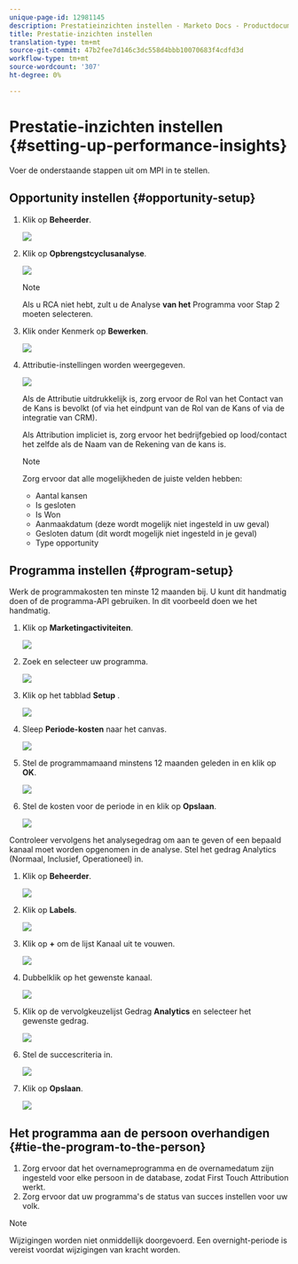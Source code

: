 ```yaml
---
unique-page-id: 12981145
description: Prestatieinzichten instellen - Marketo Docs - Productdocumentatie
title: Prestatie-inzichten instellen
translation-type: tm+mt
source-git-commit: 47b2fee7d146c3dc558d4bbb10070683f4cdfd3d
workflow-type: tm+mt
source-wordcount: '307'
ht-degree: 0%

---
```



# Prestatie-inzichten instellen {#setting-up-performance-insights}

Voer de onderstaande stappen uit om MPI in te stellen.

## Opportunity instellen {#opportunity-setup}

1. Klik op **Beheerder**.

   ![](assets/admin.png)

1. Klik op **Opbrengstcyclusanalyse**.

   ![](assets/two-2.png)

   >[!NOTE]
   >
   >Als u RCA niet hebt, zult u de Analyse **van het** Programma voor Stap 2 moeten selecteren.

1. Klik onder Kenmerk op **Bewerken**.

   ![](assets/three-1.png)

1. Attributie-instellingen worden weergegeven.

   ![](assets/four-2.png)

   Als de Attributie uitdrukkelijk is, zorg ervoor de Rol van het Contact van de Kans is bevolkt (of via het eindpunt van de Rol van de Kans of via de integratie van CRM).

   Als Attribution impliciet is, zorg ervoor het bedrijfgebied op lood/contact het zelfde als de Naam van de Rekening van de kans is.

   >[!NOTE]
   >
   >Zorg ervoor dat alle mogelijkheden de juiste velden hebben:
   >
   >    
   >    
   >    * Aantal kansen
   >    * Is gesloten
   >    * Is Won
   >    * Aanmaakdatum (deze wordt mogelijk niet ingesteld in uw geval)
   >    * Gesloten datum (dit wordt mogelijk niet ingesteld in je geval)
   >    * Type opportunity


## Programma instellen {#program-setup}

Werk de programmakosten ten minste 12 maanden bij. U kunt dit handmatig doen of de programma-API gebruiken. In dit voorbeeld doen we het handmatig.

1. Klik op **Marketingactiviteiten**.

   ![](assets/ma.png)

1. Zoek en selecteer uw programma.

   ![](assets/select-program.png)

1. Klik op het tabblad **Setup** .

   ![](assets/setup-tab.png)

1. Sleep **Periode-kosten** naar het canvas.

   ![](assets/period-cost.png)

1. Stel de programmamaand minstens 12 maanden geleden in en klik op **OK**.

   ![](assets/set-period.png)

1. Stel de kosten voor de periode in en klik op **Opslaan**.

   ![](assets/set-cost.png)

Controleer vervolgens het analysegedrag om aan te geven of een bepaald kanaal moet worden opgenomen in de analyse. Stel het gedrag Analytics (Normaal, Inclusief, Operationeel) in.

1. Klik op **Beheerder**.

   ![](assets/admin.png)

1. Klik op **Labels**.

   ![](assets/tags.png)

1. Klik op **+** om de lijst Kanaal uit te vouwen.

   ![](assets/channel.png)

1. Dubbelklik op het gewenste kanaal.

   ![](assets/channel-click.png)

1. Klik op de vervolgkeuzelijst Gedrag **Analytics** en selecteer het gewenste gedrag.

   ![](assets/edit-channel.png)

1. Stel de succescriteria in.

   ![](assets/success.png)

1. Klik op **Opslaan**.

   ![](assets/save.png)

## Het programma aan de persoon overhandigen {#tie-the-program-to-the-person}

1. Zorg ervoor dat het overnameprogramma en de overnamedatum zijn ingesteld voor elke persoon in de database, zodat First Touch Attribution werkt.
1. Zorg ervoor dat uw programma&#39;s de status van succes instellen voor uw volk.

>[!NOTE]
>
>Wijzigingen worden niet onmiddellijk doorgevoerd. Een overnight-periode is vereist voordat wijzigingen van kracht worden.

